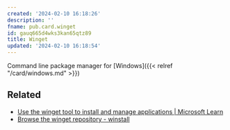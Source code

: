 ```yaml
---
created: '2024-02-10 16:18:26'
description: ''
fname: pub.card.winget
id: gauq665d4wks3kan65qtz89
title: Winget
updated: '2024-02-10 16:18:54'
---
```


Command line package manager for [Windows]({{< relref "/card/windows.md" >}})

## Related

- [Use the winget tool to install and manage applications | Microsoft Learn](https://learn.microsoft.com/windows/package-manager/winget/)
- [Browse the winget repository - winstall](https://winstall.app)